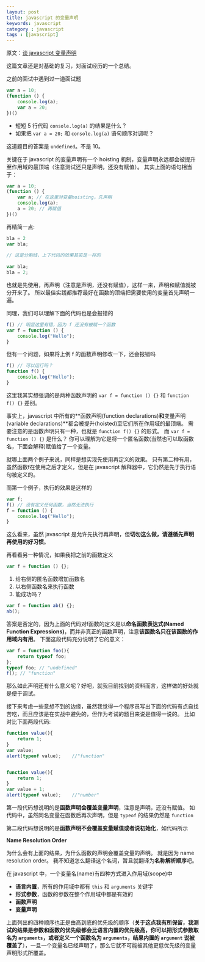 ```yaml
---
layout: post
title: javascript 的变量声明
keywords: javascript
category : javascript
tags : [javascript]
---
```


原文：[谈 javascript 变量声明](http://qingbob.com/blog/%E8%B0%88javascript%E5%8F%98%E9%87%8F%E5%A3%B0%E6%98%8E)

这篇文章还是对基础的复习，对面试经历的一个总结。

之前的面试中遇到过一道面试题

```javascript
var a = 10;
(function () {
	console.log(a); 
	var a = 20;
})()
```

* 短短 5 行代码 `console.log(a)` 的结果是什么？
* 如果把 `var a = 20;` 和 `console.log(a)` 语句顺序对调呢？

这道题目的答案是 `undefined`。不是 10。

关键在于 javascript 的变量声明有一个 hoisting 机制，变量声明永远都会被提升至作用域的最顶端（注意测试还只是声明，还没有赋值）。
其实上面的语句相当于：

```javascript
var a = 10;
(function () {
	var a; // 在这里对变量hoisting，先声明
	console.log(a); 
	a = 20; // 再赋值
})()
```

再精简一点:

```javascript
bla = 2
var bla;
 
// 这是分割线，上下代码的效果其实是一样的
 
var bla;
bla = 2;
```

也就是先使用，再声明（注意是声明，还没有赋值），这样一来，声明和赋值就被分开来了。
所以最佳实践都推荐最好在函数的顶端把需要使用的变量首先声明一遍。

同理，我们可以理解下面的代码也是会报错的

```javascript
f() // 明显这里有错，因为 f 还没有被赋一个函数
var f = function () {
	console.log("Hello");
}
```

但有一个问题，如果将上例 f 的函数声明修改一下，还会报错吗

```javascript
f() // 可以运行吗？
function f() {
	console.log("Hello");
}
```

这里我其实想强调的是两种函数声明的 `var f = function () {}` 和 `function f() {}` 差别。

事实上，javascript 中所有的**函数声明(function declarations)**和**变量声明(variable declarations)**都会被提升(hoisted)至它们所在作用域的最顶端。
需要注意的是函数声明只有一种，也就是 `function f() {}` 的形式。
而 `var f = function () {}` 是什么？
你可以理解为它是将一个匿名函数(当然也可以取函数名，下面会解释)赋值给了一个变量。

就哪上面两个例子来说，同样是想实现先使用再定义的效果。
只有第二种有用，虽然函数f在使用之后才定义，但是在 javascript 解释器中，它仍然是先于执行语句被定义的。

而第一个例子，执行的效果是这样的

```javascript
var f;
f() // 没有定义任何函数，当然无法执行
f = function () {
	console.log("Hello");
}
```

这么看来，虽然 javascript 是允许先执行再声明，但**切勿这么做，请遵循先声明再使用的好习惯**。

再看看另一种情况，如果我把之前的函数定义

```javascript
var f = function () {};
```

1. 给右侧的匿名函数增加函数名
2. 以右侧函数名来执行函数
3. 能成功吗？

```javascript
var f = function ab() {};
ab();
```

答案是否定的，因为上面的代码对f函数的定义是以**命名函数表达式(Named Function Expressions)**，而并非真正的函数声明，注意**该函数名只在该函数的作用域内有用**。
下面这段代码充分说明了它的意义：

```javascript
var f = function foo(){
	return typeof foo;
};
typeof foo; // "undefined"
f(); // "function"
```

那么如此声明还有什么意义呢？好吧，就我目前找到的资料而言，这样做的好处就是便于调试。

接下来考虑一些意想不到的边缘，虽然我觉得一个程序员写出下面的代码有点自找苦吃，而且应该是在实战中避免的，但作为考试的题目来说是值得一说的。
比如对比下面两段代码:

```javascript
function value(){
	return 1;
}
var value;
alert(typeof value);    //"function"


function value(){
	return 1;
}
var value = 1;
alert(typeof value);    //"number"
```

第一段代码想说明的是**函数声明会覆盖变量声明**，注意是声明，还没有赋值。
如代码中，虽然同名变量在函数后再次声明，但是 `typeof` 的结果仍然是 `function`

第二段代码想说明的是**函数声明不会覆盖变量赋值或者说初始化**，如代码所示

**Name Resolution Order**

为什么会有上面的结果，为什么函数的声明会覆盖变量的声明。
就是因为 name resolution order。
我不知道怎么翻译这个名词，暂且就翻译为**名称解析顺序**吧。

在 javascript 中，一个变量名(name)有四种方式进入作用域(scope)中

* **语言内置**，所有的作用域中都有 `this` 和 `arguments` 关键字
* **形式参数**，函数的参数在整个作用域中都是有效的
* **函数声明**
* **变量声明**

上面列出的四种顺序也正是由高到底的优先级的顺序（**关于这点我有所保留，我测试的结果是参数和函数的优先级都会比语言内置的优先级高，你可以把形式参数取名为 `arguments`，或者定义一个函数名为 `arguments`，结果内置的 `argument` 说被覆盖了**），一旦一个变量名已经声明了，那么它就不可能被其他更低优先级的变量声明形式所覆盖。

